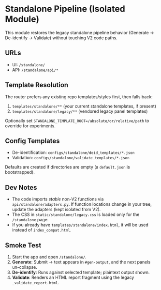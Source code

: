 # Standalone Pipeline (Isolated Module)

This module restores the legacy standalone pipeline behavior (Generate → De-identify → Validate) without touching V2 code paths.

## URLs
- UI: `/standalone/`
- API: `/standalone/api/*`

## Template Resolution
The router prefers any existing repo templates/styles first, then falls back:
1. `templates/standalone/**` (your current standalone templates, if present)
2. `templates/standalone/legacy/**` (vendored legacy panel templates)

Optionally set `STANDALONE_TEMPLATE_ROOT=/absolute/or/relative/path` to override for experiments.

## Config Templates
- De-identification: `configs/standalone/deid_templates/*.json`
- Validation: `configs/standalone/validate_templates/*.json`

Defaults are created if directories are empty (a `default.json` is bootstrapped).

## Dev Notes
- The code imports *stable* non-V2 functions via `api/standalone/adapters.py`. If function locations change in your tree, update the adapters (kept isolated from V2).
- The CSS in `static/standalone/legacy.css` is loaded only for the `/standalone` page.
- If you already have `templates/standalone/index.html`, it will be used instead of `index_compat.html`.

## Smoke Test
1. Start the app and open `/standalone/`.
2. **Generate**: Submit → text appears in `#gen-output`, and the next panels un-collapse.
3. **De-identify**: Runs against selected template; plaintext output shown.
4. **Validate**: Renders an HTML report fragment using the legacy `_validate_report.html`.
